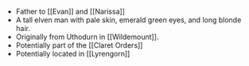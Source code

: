 - Father to [[Evan]] and [[Narissa]]
- A tall elven man with pale skin, emerald green eyes, and long blonde hair. 
- Originally from Uthodurn in [[Wildemount]].
- Potentially part of the [[Claret Orders]]
- Potentially located in [[Lyrengorn]]